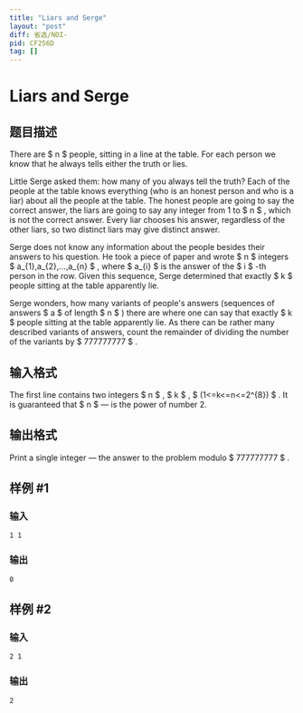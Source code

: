 ```yaml
---
title: "Liars and Serge"
layout: "post"
diff: 省选/NOI-
pid: CF256D
tag: []
---
```


# Liars and Serge

## 题目描述

There are $ n $ people, sitting in a line at the table. For each person we know that he always tells either the truth or lies.

Little Serge asked them: how many of you always tell the truth? Each of the people at the table knows everything (who is an honest person and who is a liar) about all the people at the table. The honest people are going to say the correct answer, the liars are going to say any integer from 1 to $ n $ , which is not the correct answer. Every liar chooses his answer, regardless of the other liars, so two distinct liars may give distinct answer.

Serge does not know any information about the people besides their answers to his question. He took a piece of paper and wrote $ n $ integers $ a_{1},a_{2},...,a_{n} $ , where $ a_{i} $ is the answer of the $ i $ -th person in the row. Given this sequence, Serge determined that exactly $ k $ people sitting at the table apparently lie.

Serge wonders, how many variants of people's answers (sequences of answers $ a $ of length $ n $ ) there are where one can say that exactly $ k $ people sitting at the table apparently lie. As there can be rather many described variants of answers, count the remainder of dividing the number of the variants by $ 777777777 $ .

## 输入格式

The first line contains two integers $ n $ , $ k $ , $ (1<=k<=n<=2^{8}) $ . It is guaranteed that $ n $ — is the power of number 2.

## 输出格式

Print a single integer — the answer to the problem modulo $ 777777777 $ .

## 样例 #1

### 输入

```
1 1

```

### 输出

```
0

```

## 样例 #2

### 输入

```
2 1

```

### 输出

```
2

```


